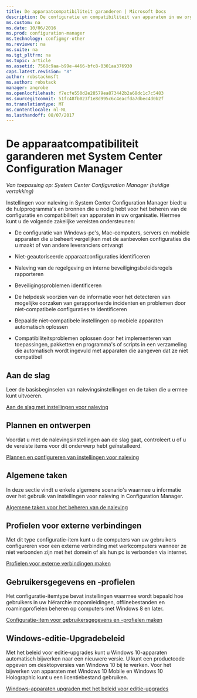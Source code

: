 ```yaml
---
title: De apparaatcompatibiliteit garanderen | Microsoft Docs
description: De configuratie en compatibiliteit van apparaten in uw organisatie beheren via System Center Configuration Manager.
ms.custom: na
ms.date: 10/06/2016
ms.prod: configuration-manager
ms.technology: configmgr-other
ms.reviewer: na
ms.suite: na
ms.tgt_pltfrm: na
ms.topic: article
ms.assetid: 7568c9aa-b99e-4466-bfc8-0301aa376930
caps.latest.revision: "8"
author: robstackmsft
ms.author: robstack
manager: angrobe
ms.openlocfilehash: f7ecfe550d2e28579ea873442b2a68dc1c7c5483
ms.sourcegitcommit: 51fc48fb023f1e8d995c6c4eacfda7dbec4d0b2f
ms.translationtype: MT
ms.contentlocale: nl-NL
ms.lasthandoff: 08/07/2017
---
```

# <a name="ensure-device-compliance-with-system-center-configuration-manager"></a>De apparaatcompatibiliteit garanderen met System Center Configuration Manager

*Van toepassing op: System Center Configuration Manager (huidige vertakking)*

Instellingen voor naleving in System Center Configuration Manager biedt u de hulpprogramma's en bronnen die u nodig hebt voor het beheren van de configuratie en compatibiliteit van apparaten in uw organisatie. Hiermee kunt u de volgende zakelijke vereisten ondersteunen:  

-   De configuratie van Windows-pc's, Mac-computers, servers en mobiele apparaten die u beheert vergelijken met de aanbevolen configuraties die u maakt of van andere leveranciers ontvangt  

-   Niet-geautoriseerde apparaatconfiguraties identificeren  

-   Naleving van de regelgeving en interne beveiligingsbeleidsregels rapporteren  

-   Beveiligingsproblemen identificeren  

-   De helpdesk voorzien van de informatie voor het detecteren van mogelijke oorzaken van gerapporteerde incidenten en problemen door niet-compatibele configuraties te identificeren  

-   Bepaalde niet-compatibele instellingen op mobiele apparaten automatisch oplossen  

-   Compatibiliteitsproblemen oplossen door het implementeren van toepassingen, pakketten en programma's of scripts in een verzameling die automatisch wordt ingevuld met apparaten die aangeven dat ze niet compatibel  


## <a name="get-started"></a>Aan de slag  
 Leer de basisbeginselen van nalevingsinstellingen en de taken die u ermee kunt uitvoeren.  

 [Aan de slag met instellingen voor naleving](../../compliance/get-started/get-started-with-compliance-settings.md)  

## <a name="plan-and-design"></a>Plannen en ontwerpen  
 Voordat u met de nalevingsinstellingen aan de slag gaat, controleert u of u de vereiste items voor dit onderwerp hebt geïnstalleerd.  

 [Plannen en configureren van instellingen voor naleving](../../compliance/plan-design/plan-for-and-configure-compliance-settings.md)  

## <a name="common-tasks"></a>Algemene taken  
 In deze sectie vindt u enkele algemene scenario's waarmee u informatie over het gebruik van instellingen voor naleving in Configuration Manager.  

 [Algemene taken voor het beheren van de naleving](../../compliance/plan-design/common-tasks-for-managing-compliance.md)  

## <a name="remote-connection-profiles"></a>Profielen voor externe verbindingen  
 Met dit type configuratie-item kunt u de computers van uw gebruikers configureren voor een externe verbinding met werkcomputers wanneer ze niet verbonden zijn met het domein of als hun pc is verbonden via internet.  

 [Profielen voor externe verbindingen maken](/sccm/compliance/deploy-use/create-remote-connection-profiles)  

## <a name="user-data-and-profiles"></a>Gebruikersgegevens en -profielen  
 Het configuratie-itemtype bevat instellingen waarmee wordt bepaald hoe gebruikers in uw hiërarchie mapomleidingen, offlinebestanden en roamingprofielen beheren op computers met Windows 8 en later.  

 [Configuratie-item voor gebruikersgegevens en -profielen maken](/sccm/compliance/deploy-use/create-user-data-and-profiles-configuration-items)  

## <a name="windows-edition-upgrade-policy"></a>Windows-editie-Upgradebeleid  
 Met het beleid voor editie-upgrades kunt u Windows 10-apparaten automatisch bijwerken naar een nieuwere versie. U kunt een productcode opgeven om desktopversies van Windows 10 bij te werken. Voor het bijwerken van apparaten met Windows 10 Mobile en Windows 10 Holographic kunt u een licentiebestand gebruiken.  

 [Windows-apparaten upgraden met het beleid voor editie-upgrades](/sccm/compliance/deploy-use/upgrade-windows-version)  
